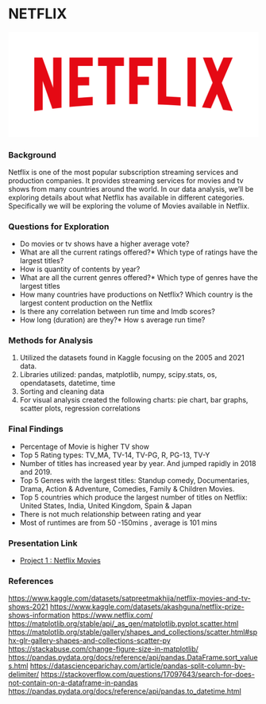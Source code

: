 # NETFLIX

![alt=""](Netflix_Logo_RGB.png)

### Background
Netflix is one of the most popular subscription streaming services and production companies. It provides streaming services for movies and tv shows from many countries around the world.
In our data analysis, we’ll be exploring details about what Netflix has available in different categories. Specifically we will be exploring the volume of Movies available in Netflix. 

### Questions for Exploration
- Do movies or tv shows have a higher average vote?
- What are all the current ratings offered?* Which type of ratings have the largest titles?
- How is quantity of contents by year?
- What are all the current genres offered?* Which type of genres have the largest titles
- How many countries have productions on Netflix? Which country is the largest content production on the Netflix
- Is there any correlation between run time and Imdb scores?
- How long (duration) are they?* How s average run time?

### Methods for Analysis
1. Utilized the datasets found in Kaggle focusing on the 2005 and 2021 data. 
2. Libraries utilized: pandas, matplotlib, numpy, scipy.stats, os, opendatasets, datetime, time
3. Sorting and cleaning data
4. For visual analysis created the following charts: pie chart, bar graphs, scatter plots, regression correlations

### Final Findings
- Percentage of Movie is higher TV show
- Top 5 Rating types: TV_MA, TV-14, TV-PG, R, PG-13, TV-Y  
- Number of titles has increased year by year. And jumped rapidly in 2018 and 2019.
- Top 5 Genres with the largest titles: Standup comedy, Documentaries, Drama, Action & Adventure, Comedies, Family & Children Movies.
- Top 5 countries which produce the largest number of titles on Netflix: United States, India, United Kingdom, Spain & Japan
- There is not much relationship between rating and year
- Most of runtimes are from 50 -150mins , average is 101 mins

### Presentation Link 
- [Project 1 : Netflix Movies](Project_1.pptx)


### References
https://www.kaggle.com/datasets/satpreetmakhija/netflix-movies-and-tv-shows-2021
https://www.kaggle.com/datasets/akashguna/netflix-prize-shows-information
https://www.netflix.com/
https://matplotlib.org/stable/api/_as_gen/matplotlib.pyplot.scatter.html
https://matplotlib.org/stable/gallery/shapes_and_collections/scatter.html#sphx-glr-gallery-shapes-and-collections-scatter-py
https://stackabuse.com/change-figure-size-in-matplotlib/
https://pandas.pydata.org/docs/reference/api/pandas.DataFrame.sort_values.html
https://datascienceparichay.com/article/pandas-split-column-by-delimiter/
https://stackoverflow.com/questions/17097643/search-for-does-not-contain-on-a-dataframe-in-pandas
https://pandas.pydata.org/docs/reference/api/pandas.to_datetime.html



